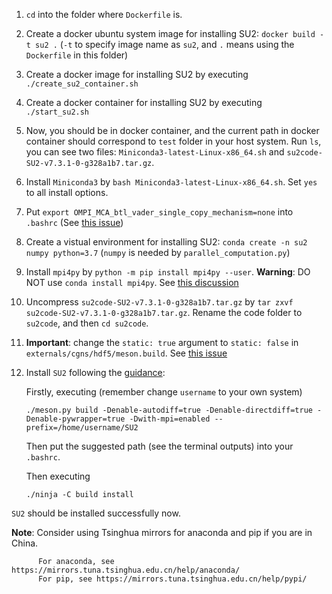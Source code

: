 1. `cd` into the folder where `Dockerfile` is.

2. Create a docker ubuntu system image for installing SU2: `docker build -t su2 .` (`-t` to specify image name as `su2`, and `.` means using the `Dockerfile` in this folder)

3. Create a docker image for installing SU2 by executing `./create_su2_container.sh`

4. Create a docker container for installing SU2 by executing `./start_su2.sh`

5. Now, you should be in docker container, and the current path in docker container should correspond to `test` folder in your host system. Run `ls`, you can see two files: `Miniconda3-latest-Linux-x86_64.sh` and `su2code-SU2-v7.3.1-0-g328a1b7.tar.gz`.

6. Install `Miniconda3` by `bash Miniconda3-latest-Linux-x86_64.sh`. Set `yes` to all install options.

7. Put `export OMPI_MCA_btl_vader_single_copy_mechanism=none` into `.bashrc` (See [this issue](https://github.com/open-mpi/ompi/issues/4948))

8. Create a vistual environment for installing SU2: `conda create -n su2 numpy python=3.7` (`numpy` is needed by `parallel_computation.py`)

9. Install `mpi4py` by `python -m pip install mpi4py --user`. **Warning**: DO NOT use `conda install mpi4py`. See [this discussion](https://github.com/su2code/SU2/discussions/1689)

10. Uncompress `su2code-SU2-v7.3.1-0-g328a1b7.tar.gz` by `tar zxvf su2code-SU2-v7.3.1-0-g328a1b7.tar.gz`. Rename the code folder to `su2code`, and then `cd su2code`.

11. **Important**: change the `static: true` argument to `static: false` in `externals/cgns/hdf5/meson.build`. See [this issue](https://github.com/su2code/SU2/issues/1568#issuecomment-1083104460)

12. Install `SU2` following the [guidance](https://su2code.github.io/docs_v7/Build-SU2-Linux-MacOS/):

    Firstly, executing (remember change `username` to your own system)
    ```
    ./meson.py build -Denable-autodiff=true -Denable-directdiff=true -Denable-pywrapper=true -Dwith-mpi=enabled --prefix=/home/username/SU2
    ```
    Then put the suggested path (see the terminal outputs) into your `.bashrc`.

    Then executing
    ```
    ./ninja -C build install
    ```

`SU2` should be installed successfully now.

**Note**: Consider using Tsinghua mirrors for anaconda and pip if you are in China.

          For anaconda, see https://mirrors.tuna.tsinghua.edu.cn/help/anaconda/
          For pip, see https://mirrors.tuna.tsinghua.edu.cn/help/pypi/
